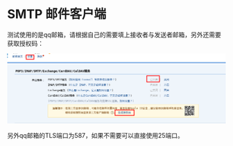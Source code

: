 # SMTP 邮件客户端

测试使用的是qq邮箱，请根据自己的需要填上接收者与发送者邮箱，另外还需要获取授权码：

![](./code.png)

另外qq邮箱的TLS端口为587，如果不需要可以直接使用25端口。
